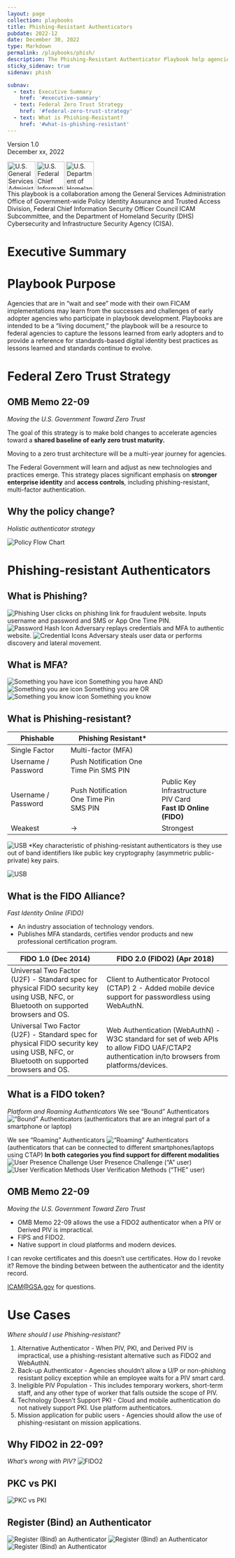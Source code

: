 ```yaml
---
layout: page
collection: playbooks
title: Phishing-Resistant Authenticators
pubdate: 2022-12
date: December 30, 2022
type: Markdown
permalink: /playbooks/phish/
description: The Phishing-Resistant Authenticator Playbook help agencies understand what are and how to use phishing-resistant authenticators from OMB Memo 22-09.
sticky_sidenav: true
sidenav: phish

subnav:
  - text: Executive Summary
    href: '#executive-summary'
  - text: Federal Zero Trust Strategy
    href: '#federal-zero-trust-strategy'
  - text: What is Phishing-Resistant?
    href: '#what-is-phishing-resistant'
---
```


Version 1.0<br>
December xx, 2022

<img src="{{site.baseurl}}/assets/img/logo-gsa.png" width="64" height='64' align="left" alt="U.S. General Services Administration Logo">
<img src="{{site.baseurl}}/assets/img/logo-cio.png" width="64" height='64' align="left" alt="U.S. Federal Chief Information Officer Council Logo">
<img src="{{site.baseurl}}/assets/img/logo-cisa.png" width="64" height='64' align="left" alt="U.S. Department of Homeland Security Cybersecurity and Infrastructure Security Agency Logo"><br><br><br>

This playbook is a collaboration among the General Services Administration Office of Government-wide Policy Identity Assurance and Trusted Access Division, Federal Chief Information Security Officer Council ICAM Subcommittee, and the Department of Homeland Security (DHS) Cybersecurity and Infrastructure Security Agency (CISA).

# Executive Summary



# Playbook Purpose
Agencies that are in “wait and see” mode with their own FICAM implementations may learn from the successes and challenges of early adopter agencies who participate in playbook development. Playbooks are intended to be a “living document,” the playbook will be a resource to federal agencies to capture the lessons learned from early adopters and to provide a reference for standards-based digital identity best practices as lessons learned and standards continue to evolve.

# Federal Zero Trust Strategy

## OMB Memo 22-09
*Moving the U.S. Government Toward Zero Trust*

The goal of this strategy is to make bold changes to accelerate agencies toward a **shared baseline of early zero trust maturity.** 

Moving to a zero trust architecture will be a multi-year journey for agencies.

The Federal Government will learn and adjust as new technologies and practices emerge.
This strategy places significant emphasis on **stronger enterprise identity** and **access controls**, including phishing-resistant, multi-factor authentication.

## Why the policy change?
*Holistic authenticator strategy*

![Policy Flow Chart](https://cdn720.s3.amazonaws.com/gsa/flowchart.png)

# Phishing-resistant Authenticators

## What is Phishing?
![Phishing](https://cdn720.s3.amazonaws.com/gsa/phishing-link.png)
User clicks on phishing link for fraudulent website. Inputs username and password and SMS or App One Time PIN. 
![Password Hash Icon](https://cdn720.s3.amazonaws.com/gsa/creds-icon.png)
Adversary replays credentials and MFA to authentic website.
![Credential Icons](https://cdn720.s3.amazonaws.com/gsa/pass-hash-icon.png)
Adversary steals user data or performs discovery and lateral movement.

## What is MFA?
![Something you have icon](https://cdn720.s3.amazonaws.com/gsa/something-you-have.png)
Something you have
AND
![Something you are icon](https://cdn720.s3.amazonaws.com/gsa/something-you-are.png)
Something you are
OR
![Something you know icon](https://cdn720.s3.amazonaws.com/gsa/something-you-know.png)
Something you know
## What is Phishing-resistant?
| Phishable | Phishing Resistant* |  |
|--|--|--|
|Single Factor  | Multi-factor (MFA) |
|Username / Password  | Push Notification One Time Pin SMS PIN |
|Username / Password  | Push Notification <br>One Time Pin <br>SMS  PIN | Public Key Infrastructure <br>PIV Card <br>**Fast ID Online (FIDO)**
|Weakest  | &#8594; | Strongest


![USB](https://cdn720.s3.amazonaws.com/gsa/usb-picture.jpg)
*Key characteristic of phishing-resistant authenticators is they use out of band identifiers like public key cryptography (asymmetric public-private) key pairs.

![USB](https://cdn720.s3.amazonaws.com/gsa/phishing-resistant.png)

## What is the FIDO Alliance?
*Fast Identity Online (FIDO)*

 - An industry association of technology vendors.
 - Publishes MFA standards, certifies vendor products and new professional
   certification program.

| FIDO 1.0 (Dec 2014) | FIDO 2.0 (FIDO2) (Apr 2018) |
|--|--|
| Universal Two Factor (U2F) - Standard spec for physical FIDO security key using USB, NFC, or Bluetooth on supported browsers and OS. | Client to Authenticator Protocol (CTAP) 2 - Added mobile device support for passwordless using WebAuthN. |
|Universal Two Factor (U2F) - Standard spec for physical FIDO security key using USB, NFC, or Bluetooth on supported browsers and OS.| Web Authentication (WebAuthN) - W3C standard for set of web APIs to allow FIDO UAF/CTAP2 authentication in/to browsers from platforms/devices.|

## What is a FIDO token?
*Platform and Roaming Authenticators*
We see “Bound” Authenticators
![“Bound” Authenticators](https://cdn720.s3.amazonaws.com/gsa/bound-auth.png)
(authenticators that are an integral part of a smartphone or laptop)

We see “Roaming” Authenticators
![“Roaming” Authenticators](https://cdn720.s3.amazonaws.com/gsa/roaming-auth.png)
(authenticators that can be connected to different smartphones/laptops using CTAP)
**In both categories you find support for different modalities**
![User Presence Challenge](https://cdn720.s3.amazonaws.com/gsa/modalities.png)
User Presence Challenge (“A” user)
![User Verification Methods](https://cdn720.s3.amazonaws.com/gsa/verficiation.png)
User Verification Methods (“THE” user)

## OMB Memo 22-09
*Moving the U.S. Government Toward Zero Trust*

 - OMB Memo 22-09 allows the use a FIDO2 authenticator when a PIV or
   Derived PIV is impractical.
 - FIPS and FIDO2.
 - Native support in cloud platforms and modern devices.

I can revoke certificates and this doesn’t use certificates. How do I revoke it? Remove the binding between between the authenticator and the identity record.

ICAM@GSA.gov for questions.

# Use Cases
*Where should I use Phishing-resistant?*

 1. Alternative Authenticator - When PIV, PKI, and Derived PIV is impractical, use a phishing-resistant alternative such as FIDO2 and WebAuthN.
 2. Back-up Authenticator - Agencies shouldn’t allow a U/P or non-phishing resistant policy exception while an employee waits for a PIV smart card.
 3. Ineligible PIV Population - This includes temporary workers, short-term staff, and any other type of worker that falls outside the scope of PIV.
 4. Technology Doesn’t Support PKI - Cloud and mobile authentication do not natively support PKI. Use platform authenticators.
 5. Mission application for public users - Agencies should allow the use of phishing-resistant on mission applications.
## Why FIDO2 in 22-09?
*What’s wrong with PIV?*
![FIDO2](https://cdn720.s3.amazonaws.com/gsa/fido2.png)
## PKC vs PKI
![PKC vs PKI](https://cdn720.s3.amazonaws.com/gsa/pkc-vs-pki.png)

## Register (Bind) an Authenticator

![Register (Bind) an Authenticator](https://cdn720.s3.amazonaws.com/gsa/ra-1.png)
![Register (Bind) an Authenticator](https://cdn720.s3.amazonaws.com/gsa/ra-2.png)
![Register (Bind) an Authenticator](https://cdn720.s3.amazonaws.com/gsa/ra-3.png)
